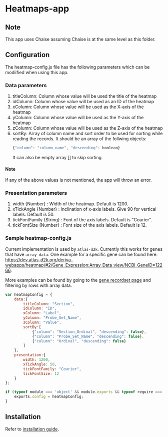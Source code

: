 # Heatmaps-app
## Note
This app uses Chaise assuming Chaise is at the same level as this folder.

## Configuration
The heatmap-config.js file has the following parameters which can be modiified when using this app.

### Data parameters
1. titleColumn: Column whose value will be used the title of the heatmap
2. idColumn: Column whose value will be used as an ID of the heatmap
3. xColumn: Column whose value will be used as the X-axis of the heatmap
4. yColumn: Column whose value will be used as the Y-axis of the heatmap
6. zColumn: Column whose value will be used as the Z-axis of the heatmap
7. sortBy: Array of column name and sort order to be used for sorting while reading the records. It should be an array of the follwing objects:
    ```javascript
    {"column": "column_name", "descending": boolean}
    ```
    It can also be empty array [] to skip sorting.

#### Note
If any of the above values is not mentioned, the app will throw an error.

### Presentation parameters
1. width {Number} : Width of the heatmap. Default is 1200.
2. xTickAngle {Number} : Inclination of x-axis labels. Give 90 for vertical labels. Default is 50.
3. tickFontFamily {String} : Font of the axis labels. Default is "Courier".
4. tickFontSize {Number} : Font size of the axis labels. Default is 12.

### Sample heatmap-config.js
Current implementation is used by `atlas-d2k`. Currently this works for genes that have `array data`. One example for a specific gene can be found here: https://dev.atlas-d2k.org/deriva-webapps/heatmap/#2/Gene_Expression:Array_Data_view/NCBI_GeneID=12266. 

More examples can be found by going to the [gene recordset page](https://dev.atlas-d2k.org/chaise/recordset/#2/Common:Gene/*::facets::N4IghgdgJiBcDaoDOB7ArgJwMYFM4gEEMMwBPAfQBEwAXMEAGhCwAsUBLXJOeGjNHAF0AviKA@sort(RID)) and filtering by rows with array data.
```javascript
var heatmapConfig = {
    data:{
        titleColumn: "Section",
        idColumn: "ID",
        xColumn: "Label",
        yColumn: "Probe_Set_Name",
        zColumn: "Value",
        sortBy:[
            {"column": "Section_Ordinal", "descending": false},
			{"column": "Probe_Set_Name", "descending": false},
			{"column": "Ordinal", "descending": false}
        ]
    },
    presentation:{
        width: 1200,
        xTickAngle: 50,
        tickFontFamily: "Courier",
        tickFontSize: 12
    }
};

if (typeof module === 'object' && module.exports && typeof require === 'function') {
    exports.config = heatmapConfig;
}

```
## Installation

Refer to [installation guide](../docs/user-docs/installation.md).

